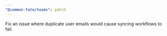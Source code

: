 ```yaml
---
"@common-fate/teams": patch
---
```


Fix an issue where duplicate user emails would cause syncing workflows to fail.
